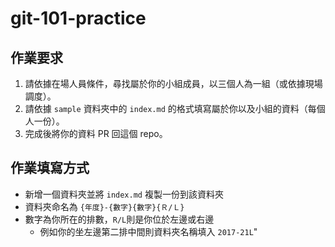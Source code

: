 # git-101-practice

## 作業要求

1. 請依據在場人員條件，尋找屬於你的小組成員，以三個人為一組（或依據現場調度）。
2. 請依據 `sample` 資料夾中的 `index.md` 的格式填寫屬於你以及小組的資料（每個人一份）。
3. 完成後將你的資料 PR 回這個 repo。

## 作業填寫方式
- 新增一個資料夾並將 `index.md` 複製一份到該資料夾
- 資料夾命名為 `{年度}-{數字}{數字}{Ｒ/Ｌ}`
- 數字為你所在的排數，`R/L`則是你位於左邊或右邊
  - 例如你的坐左邊第二排中間則資料夾名稱填入 `2017-21L`"
